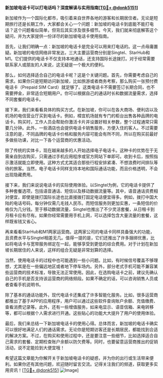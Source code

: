 **新加坡电话卡可以打电话吗？深度解读与实用指南[[TG💪+ @donk5151](https://t.me/s/donk5151)]**

新加坡作为一个国际化都市，吸引着来自世界各地的游客和长期居住者。无论是短期旅行还是长期工作，大家都会关心一个问题：新加坡的电话卡到底能不能打电话？这个问题看似简单，但背后其实涉及很多细节。今天，我们就来彻底解答这个疑问，并为大家提供一份详尽的新加坡电话卡使用指南。

首先，让我们明确一点：新加坡的电话卡是完全可以用来打电话的。这一点毋庸置疑。新加坡的电信网络非常发达，三大主要运营商分别是Singtel、StarHub和M1。它们提供的电话卡不仅支持本地通话，还支持国际长途拨打。对于经常需要联系家人或朋友的人来说，这无疑是一个极大的便利。

那么，如何选择适合自己的电话卡呢？这是个关键问题。首先，你需要考虑自己的需求。如果你只是短期访问新加坡，比如旅游或者商务考察，那么购买一张预付费电话卡（Prepaid SIM Card）就足够了。这类电话卡不需要签订长期合同，也不需要押金，非常适合短期用户。你可以根据自己的通话时长和数据流量需求，选择不同套餐的电话卡。

接下来，我们来看看具体的购买方式。在新加坡，你可以在各大商场、便利店以及机场的电信营业厅买到电话卡。例如，樟宜机场就有专门的柜台出售各种品牌的电话卡。购买时，工作人员会帮助你激活卡片并设置好相关参数，整个过程通常只需要几分钟。此外，一些酒店也会提供电话卡销售服务，方便入住的客人。不过需要注意的是，不同品牌的电话卡价格和服务内容可能会有所不同，所以在购买前最好多做些功课，对比一下各个运营商的优惠活动。

除了传统的实体卡，现在越来越多的人开始选择电子电话卡。这种卡的优势在于无需亲自到店购买，只需通过手机应用程序或官方网站下单即可。收到卡后，按照指示激活就能立即使用。这种方式尤其适合那些行程安排紧凑、不想浪费时间排队等待的旅客。当然，电子电话卡同样支持本地和国际通话功能，而且价格透明，不会出现隐藏费用。

接下来，我们来说说电话卡的实际使用体验。以Singtel为例，它的电话卡提供了多种套餐选项，包括语音通话、短信以及移动数据流量等。其中，语音通话资费相对便宜，即使是拨打国际长途也比直接拨打固定电话便宜得多。例如，拨打中国大陆的电话号码，每分钟仅需几毛钱人民币。而短信服务则更加实惠，一条短信的价格仅为几分钱。至于移动数据流量，Singtel也推出了不少灵活套餐，从日租卡到月租卡应有尽有。如果你经常需要用手机上网，可以选择包含大量流量的套餐，这样既省钱又省心。

再来看看StarHub和M1两家运营商。这两家公司的电话卡同样具备强大的功能，且资费水平与Singtel相差无几。值得一提的是，它们还推出了许多捆绑优惠，比如将电话卡与宽带服务绑定在一起，能够享受到更低的综合费用。对于计划在新加坡长期居住的人来说，这样的组合无疑是非常划算的选择。

当然，使用电话卡的过程中也可能遇到一些小问题。比如，有时候信号覆盖不够理想，尤其是在一些偏远地区或者地下停车场内。另外，部分老式手机可能不兼容某些运营商的技术标准，导致无法正常使用。因此，在选购电话卡之前，建议先确认自己的手机是否支持该运营商的网络频段。如果不确定的话，可以咨询销售人员或者查看手机说明书。

除了基本的通话功能外，现代电话卡还集成了许多智能化服务。比如，很多运营商都推出了基于APP的应用程序，用户可以通过这些软件查询账户余额、充值缴费、查看消费记录等。此外，还有一些增值服务，如来电显示、语音信箱、来电转移等，都可以根据个人需求进行开通。这些贴心的功能大大提升了用户的使用体验。

最后，我们来总结一下新加坡电话卡的使用心得。总体而言，新加坡的电话卡确实可以很好地满足人们的通话需求。无论你是短期访客还是长期居民，都能找到合适的解决方案。不过，在购买和使用过程中，还是要注意一些细节，比如选择适合自己需求的套餐、定期检查账户余额以防欠费等。同时，也要留意运营商推出的促销活动，说不定能捡到大便宜哦！

希望这篇文章能为你解开关于新加坡电话卡的疑惑，并为你的出行或生活带来便利。如果你还有其他问题，欢迎随时留言交流。记得关注我们的频道，获取更多实用资讯！[[TG💪+ @donk5151](https://t.me/s/donk5151) ![Image](https://i.postimg.cc/rwNCRYN7/Snipaste-2025-04-30-17-27-05.png)]